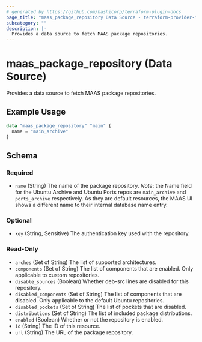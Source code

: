 ```yaml
---
# generated by https://github.com/hashicorp/terraform-plugin-docs
page_title: "maas_package_repository Data Source - terraform-provider-maas"
subcategory: ""
description: |-
  Provides a data source to fetch MAAS package repositories.
---
```


# maas_package_repository (Data Source)

Provides a data source to fetch MAAS package repositories.

## Example Usage

```terraform
data "maas_package_repository" "main" {
  name = "main_archive"
}
```

<!-- schema generated by tfplugindocs -->
## Schema

### Required

- `name` (String) The name of the package repository.
*Note*: the Name field for the Ubuntu Archive and Ubuntu Ports repos are `main_archive` and `ports_archive` respectively. As they are default resources, the MAAS UI shows a different name to their internal database name entry.

### Optional

- `key` (String, Sensitive) The authentication key used with the repository.

### Read-Only

- `arches` (Set of String) The list of supported architectures.
- `components` (Set of String) The list of components that are enabled. Only applicable to custom repositories.
- `disable_sources` (Boolean) Whether deb-src lines are disabled for this repository.
- `disabled_components` (Set of String) The list of components that are disabled. Only applicable to the default Ubuntu repositories.
- `disabled_pockets` (Set of String) The list of pockets that are disabled.
- `distributions` (Set of String) The list of included package distributions.
- `enabled` (Boolean) Whether or not the repository is enabled.
- `id` (String) The ID of this resource.
- `url` (String) The URL of the package repository.
